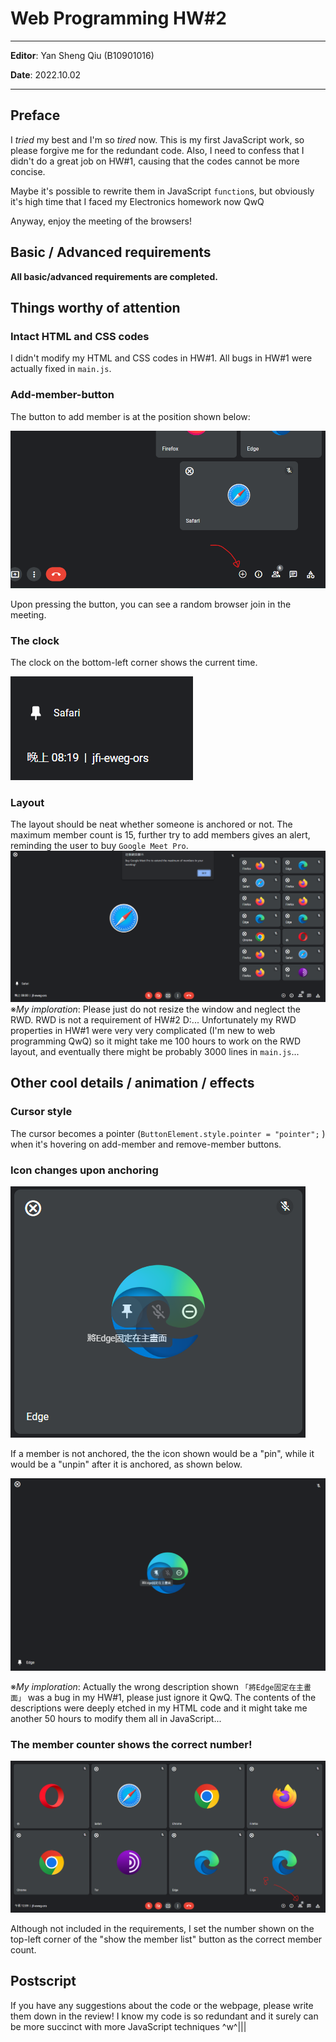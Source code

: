 # Web Programming HW#2

---

**Editor**: Yan Sheng Qiu (B10901016)

**Date**: 2022.10.02 

---
## Preface

I *tried* my best and I'm so *tired* now.
This is my first JavaScript work, so please forgive me for the redundant code. Also, I need to confess that I didn't do a great job on HW#1, causing that the codes cannot be more concise. 

Maybe it's possible to rewrite them in JavaScript `function`s, but obviously it's high time that I faced my Electronics homework now QwQ

Anyway, enjoy the meeting of the browsers!

## Basic / Advanced requirements

**All basic/advanced requirements are completed.**

## Things worthy of attention

### Intact HTML and CSS codes

 I didn't modify my HTML and CSS codes in HW#1. All bugs in HW#1 were actually fixed in `main.js`.

### Add-member-button

The button to add member is at the position shown below:

![](add_member_button_position.png)

Upon pressing the button, you can see a random browser join in the meeting.

### The clock

The clock on the bottom-left corner shows the current time.

![](Clock.png)

### Layout

The layout should be neat whether someone is anchored or not. The maximum member count is 15, further try to add members gives an alert, reminding the user to buy `Google Meet Pro`.
![](maximum_member_count.png)
※*My imploration*:  Please just do not resize the window and neglect the RWD. RWD is not a requirement of HW#2 D:... Unfortunately my RWD properties in HW#1 were very very complicated (I'm new to web programming QwQ) so it might take me 100 hours to work on the RWD layout, and eventually there might be probably 3000 lines in `main.js`... 

## Other cool details / animation / effects 

### Cursor style

The cursor becomes a pointer (`ButtonElement.style.pointer = "pointer";` ) when it's hovering on add-member and remove-member buttons. 

### Icon changes upon anchoring

![](pinning.png)

If a member is not anchored, the the icon shown would be a "pin", while it would be a "unpin" after it is anchored, as shown below.

![](unpinning.png)

※*My imploration*: Actually the wrong description shown `「將Edge固定在主畫面」` was a bug in my HW#1, please just ignore it QwQ. The contents of the descriptions were deeply etched in my HTML code and it might take me another 50 hours to modify them all in JavaScript... 

### The member counter shows the correct number!

![](member_counter.png)

Although not included in the requirements, I set the number shown on the top-left corner of the "show the member list" button as the correct member count.

## Postscript

If you have any suggestions about the code or the webpage, please write them down in the review! I know my code is so redundant and it surely can be more succinct with more JavaScript techniques ^w^|||
